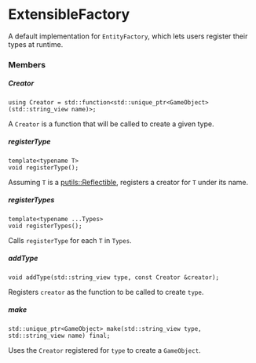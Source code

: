 # ExtensibleFactory

A default implementation for `EntityFactory`, which lets users register their types at runtime.

### Members

##### Creator

```
using Creator = std::function<std::unique_ptr<GameObject>(std::string_view name)>;
```
A `Creator` is a function that will be called to create a given type.

##### registerType

```
template<typename T>
void registerType();
```
Assuming `T` is a [putils::Reflectible](https://github.com/phiste/putils/blob/master/reflection/README.md), registers a creator for `T` under its name.

##### registerTypes

```
template<typename ...Types>
void registerTypes();
```
Calls `registerType` for each `T` in `Types`.

##### addType

```
void addType(std::string_view type, const Creator &creator);
```
Registers `creator` as the function to be called to create `type`.

##### make

```
std::unique_ptr<GameObject> make(std::string_view type, std::string_view name) final;
```
Uses the `Creator` registered for `type` to create a `GameObject`.
